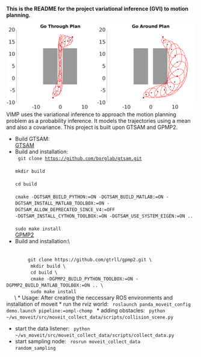 
**This is the README for the project variational inference (GVI) to motion planning.**

![Planning using Gaussian variational inference (GVI)](comparison.png)
VIMP uses the variational inference to approach the motion planning problem as a probability inference. It models the trajectories using a mean and also a covariance. This project is built upon GTSAM and GPMP2.
 * Build GTSAM: \
[GTSAM](https://github.com/borglab/gtsam)    
 * Build and installation:\
   <code> git clone https://github.com/borglab/gtsam.git \
                  mkdir build \
                  cd build \
             cmake -DGTSAM_BUILD_PYTHON:=ON -DGTSAM_BUILD_MATLAB:=ON -               DGTSAM_INSTALL_MATLAB_TOOLBOX:=ON -DGTSAM_ALLOW_DEPRECATED_SINCE_V4:=OFF -DGTSAM_INSTALL_CYTHON_TOOLBOX:=ON  -DGTSAM_USE_SYSTEM_EIGEN:=ON .. \
             sudo make install 
   </code> 
   \
   [GPMP2](https://github.com/gtrll/gpmp2) 
  * Build and installation:\
   <code>
        git clone https://github.com/gtrll/gpmp2.git \
         mkdir build \
         cd build \
         cmake -DGPMP2_BUILD_PYTHON_TOOLBOX:=ON -DGPMP2_BUILD_MATLAB_TOOLBOX:=ON .. \
         sudo make install 
   </code> 
   \
 * Usage: 
        After creating the neccessary ROS environments and installation of moveit
   * run the rviz world: 
        <code> roslaunch panda_moveit_config demo.launch pipeline:=ompl-chomp </code>
   * adding obstacles:
        <code> python ~/ws_moveit/src/moveit_collect_data/scripts/collision_scene.py </code>

   * start the data listener:
        <code> python ~/ws_moveit/src/moveit_collect_data/scripts/collect_data.py </code>
   * start sampling node:
        <code> rosrun moveit_collect_data random_sampling </code>